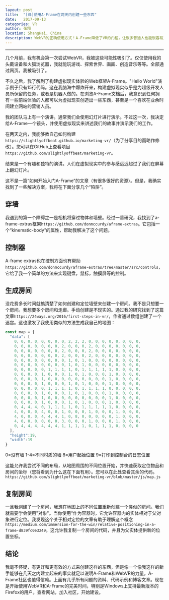 ```yaml
---
layout: post
title:  "[译]使用A-Frame在两天内创建一些东西"
date:   2017-09-13
categories: VR
author: 张翔
location: ShangHai, China
description: WebVR的正确使用方式！A-Frame降低了VR的门槛，让很多普通人也能很容易方便的创造自己VR作品，VR的玩法还有待挖掘，作者将PPT和VR结合，让与会者参与感爆棚！
---
```

---
几个月前，我有机会第一次尝试WebVR，我被这些可能性吸引了。仅仅使用我的头戴设备和火狐浏览器，我就能玩游戏、探索世界、画画、创造音乐等等。全部通过网页。我被吸引了。

不久之后，我了解到了构建虚拟现实体验的Web框架A-Frame。"Hello World"演示例子只有15行代码。这在我脑海中爆炸开来，构建虚拟现实似乎是为超级开发人员所保留的任务，或者是机器人做的。在浏览A-Frame文档后，我意识到任何拥有一些前端体验的人都可以为虚拟现实创造出一些东西，甚至是一个喜欢在业余时间建立网站的营销人员。

我的团队马上有一个演讲。通常我们会使用幻灯片进行演示。不过这一次，我决定给A-Frame一个镜头，并使用虚拟现实来讲述我们的故事并演示我们的工作。

在两天之内，我能够教自己如何构建`https://slightlyoffbeat.github.io/marketing-vr/`（为了分享目的而略作修改）。您可以在GitHub上查看项目`https://github.com/slightlyoffbeat/marketing-vr`。

结果是一个有趣和独特的演讲。人们在虚拟现实中的参与感远远超过了我们在屏幕上翻幻灯片。


这不是一篇“如何开始入门A-Frame”的文章（有很多很好的资源）。但是，我确实找到了一些解决方案，我将在下面分享几个“陷阱”。

## 穿墙
我遇到的第一个障碍之一是相机将穿过物体和墙壁。经过一番研究，我找到了a-frame-extras框架`https://github.com/donmccurdy/aframe-extras`。它包括一个“kinematic-body”的属性，帮助我解决了这个问题。

## 控制器
A-frame extras也在控制方面也有帮助`https://github.com/donmccurdy/aframe-extras/tree/master/src/controls`，它给了我一个简单的方法来实现键盘，鼠标，触摸屏等的控制。

## 生成房间
没花费多长时间就搞清楚了如何创建和定位墙壁来创建一个房间。我不是只想要一个房间。我想要多个房间和走廊。手动创建是不现实的。通过我的研究找到了这篇文章`https://24ways.org/2016/first-steps-in-vr/`，作者通过数组创建了一个迷宫。这也激发了我使用类似的方法生成我自己的地图：

```javascript
const map = {
  "data": [
    0, 0, 0, 0, 0, 0, 0, 0, 2, 2, 2, 0, 0, 0, 0, 0, 0, 0, 0,
    0, 0, 0, 0, 0, 0, 0, 2, 0, 0, 0, 2, 0, 0, 0, 0, 0, 0, 0,
    0, 0, 0, 0, 0, 0, 0, 2, 0, 0, 0, 2, 0, 0, 0, 0, 0, 0, 0,
    0, 0, 0, 0, 0, 0, 0, 2, 0, 0, 0, 2, 0, 0, 0, 0, 0, 0, 0,
    0, 0, 0, 0, 0, 0, 0, 0, 1, 0, 1, 0, 0, 0, 0, 0, 0, 0, 0,
    0, 0, 0, 0, 0, 0, 0, 0, 1, 0, 1, 0, 0, 0, 0, 0, 0, 0, 0,
    0, 0, 0, 0, 0, 1, 1, 1, 1, 0, 1, 1, 1, 1, 1, 0, 0, 0, 0,
    0, 0, 0, 0, 1, 0, 0, 0, 1, 0, 1, 0, 0, 0, 1, 0, 0, 0, 0,
    0, 0, 0, 0, 1, 0, 0, 0, 0, 0, 0, 0, 0, 0, 1, 0, 0, 0, 0,
    0, 0, 0, 0, 1, 0, 0, 0, 1, 0, 1, 0, 0, 0, 1, 0, 0, 0, 0,
    0, 0, 0, 0, 0, 1, 1, 1, 1, 0, 1, 1, 1, 1, 0, 0, 0, 0, 0,
    0, 0, 0, 0, 1, 0, 0, 0, 1, 0, 1, 0, 0, 0, 1, 0, 0, 0, 0,
    0, 0, 0, 0, 1, 0, 0, 0, 0, 0, 0, 0, 0, 0, 1, 0, 0, 0, 0,
    0, 0, 0, 0, 1, 0, 0, 0, 1, 0, 1, 0, 0, 0, 1, 0, 0, 0, 0,
    0, 4, 4, 4, 0, 1, 1, 1, 1, 0, 1, 1, 1, 1, 1, 0, 0, 0, 0,
    4, 0, 0, 0, 4, 0, 0, 1, 0, 0, 0, 1, 0, 0, 0, 1, 0, 0, 0,
    4, 0, 0, 0, 4, 4, 4, 1, 0, 8, 0, 0, 0, 0, 0, 1, 0, 0, 0,
    4, 0, 0, 0, 0, 0, 0, 3, 0, 0, 0, 1, 0, 0, 0, 1, 0, 0, 0,
    0, 4, 4, 4, 4, 4, 4, 1, 1, 1, 1, 0, 1, 1, 1, 0, 0, 0, 0
  ],
  "height":19,
  "width":19
}
```

0=没有墙
1-4=不同材质的墙
8=用户起始位置
9=打印到控制台的日志位置

这能允许我尝试不同的布局，从地图周围的不同位置开始，并快速获取定位物品和房间的坐标（您将看到为什么这在下面有用）。您可以在此处查看其余的代码。`https://github.com/slightlyoffbeat/marketing-vr/blob/master/js/map.js`

## 复制房间
一旦我创建了一个房间，我想在地图上的不同位置重新创建一个类似的房间。我们就需要学会使用"对象"。当你使用“作为容器时，它允许容器内的实体相对于父对象进行定位。我发现这个关于相对定位的文章有助于理解这个概念`https://medium.com/immersion-for-the-win/relative-positioning-in-a-frame-d839fc0e3249`。这允许我复制一个房间的代码，并且为父实体提供新的位置坐标。

## 结论
我毫不怀疑，有更好和更有效的方式来创建这样的东西，但是像一个像我这样的新手能够在几天之内建立起来的事实就足以说明A-Frame和WebVR的力量。A-Frame社区也值得信赖。上面有几乎所有问题的资料、代码示例和博客文章。现在是开始使用WebVR和A-Frame的完美时间，特别是Windows上支持最新版本的Firefox的用户。查看网站，加入社区，开始建设。
